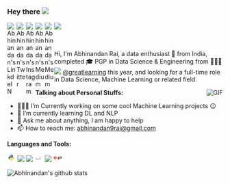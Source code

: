 ### Hey there <img src="https://media.giphy.com/media/hvRJCLFzcasrR4ia7z/giphy.gif" width="25px">

<a href="https://www.linkedin.com/in/abhinandanrai/">
  <img align="left" alt="Abhinandan's LinkdeIN" width="22px" src="https://cdn.jsdelivr.net/npm/simple-icons@v3/icons/linkedin.svg" />
</a>
<a href="https://twitter.com/abhinandanrai_">
  <img align="left" alt="Abhinandan's Twitter" width="22px" src="https://cdn.jsdelivr.net/npm/simple-icons@v3/icons/twitter.svg" />
</a>
<a href="https://www.instagram.com/abhinandan_rai_/">
  <img align="left" alt="Abhinandan's Instagram" width="22px" src="https://cdn.jsdelivr.net/npm/simple-icons@v3/icons/instagram.svg" />
</a>
<a href="https://medium.com/@abhinandanrai">
  <img align="left" alt="Abhinandan's Medium" width="22px" src="https://cdn.jsdelivr.net/npm/simple-icons@v3/icons/medium.svg" />
</a>
<a href="https://www.kaggle.com/abhinandanrai">
  <img align="left" alt="Abhinandan's Medium" width="22px" src="https://cdn.jsdelivr.net/npm/simple-icons@v3/icons/kaggle.svg" />
</a>

![](https://visitor-badge.glitch.me/badge?page_id=abhinandanrai.abhinandanrai)

<br />

Hi, I'm Abhinandan Rai, a data enthusiast 🚀 from India, completed 🎓 PGP in Data Science & Engineering from 🙍🏽‍♂️ <code><img height="20" src="https://d9jmtjs5r4cgq.cloudfront.net/images/branding/greatlearning-brand.png"></code> [@greatlearning](https://www.greatlearning.in/) this year, and looking for a full-time role in Data Science, Machine Learning or related field.

<img align="right" alt="GIF" src="https://media.giphy.com/media/l4JzdwJ33hz12Gw6s/giphy.gif" />

**Talking about Personal Stuffs:**
- 👨🏽‍💻 I’m Currently working on some cool Machine Learning projects :wink:
- 🌱 I’m currently learning DL and NLP
- 💬 Ask me about anything, I am happy to help
- 📫 How to reach me: abhinandan9rai@gmail.com

**Languages and Tools:**   

<code><img height="20" src="https://raw.githubusercontent.com/github/explore/80688e429a7d4ef2fca1e82350fe8e3517d3494d/topics/python/python.png"></code>
<code><img height="20" src="https://scikit-learn.org/stable/_static/scikit-learn-logo-small.png"></code>
<code><img height="20" src="https://matplotlib.org/_static/logo2_compressed.svg"></code>
<code><img height="20" src="https://raw.githubusercontent.com/github/explore/80688e429a7d4ef2fca1e82350fe8e3517d3494d/topics/mysql/mysql.png"></code>
<code><img height="20" src="https://cdns.tblsft.com/sites/all/themes/tabwat/logo.png"></code>
<code><img height="20" src="https://raw.githubusercontent.com/github/explore/80688e429a7d4ef2fca1e82350fe8e3517d3494d/topics/git/git.png"></code>

![Abhinandan's github stats](https://github-readme-stats.vercel.app/api?username=abhinandanrai&show_icons=true&hide_border=true)
